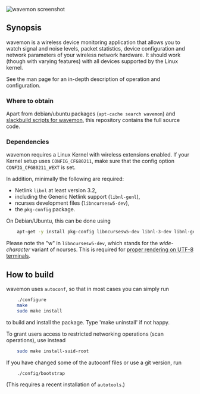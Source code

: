 ![wavemon screenshot](https://cloud.githubusercontent.com/assets/5132989/8640926/1f8436a0-28c6-11e5-9336-a79fd002c324.png)

## Synopsis

wavemon is a wireless device monitoring application that allows you to watch
signal and noise levels, packet statistics, device configuration and network
parameters of your wireless network hardware. It should work (though with
varying features) with all devices supported by the Linux kernel.

See the man page for an in-depth description of operation and configuration.

### Where to obtain

Apart from debian/ubuntu packages (`apt-cache search wavemon`) and [slackbuild  scripts for wavemon](https://slackbuilds.org/result/?search=wavemon&sv=), this repository contains the full source code.

### Dependencies

wavemon requires a Linux Kernel with wireless extensions enabled. If your Kernel setup uses `CONFIG_CFG80211`, make sure that the config option `CONFIG_CFG80211_WEXT` is set.

In addition, minimally the following are required:
* Netlink `libnl` at least version 3.2,
* including the Generic Netlink support (`libnl-genl`),
* ncurses development files (`libncursesw5-dev`),
* the `pkg-config` package.

On Debian/Ubuntu, this can be done using
```bash
	apt-get -y install pkg-config libncursesw5-dev libnl-3-dev libnl-genl-3-dev
```

Please note the "w" in `libncursesw5-dev`, which stands for the _wide-character_ variant of ncurses.
This is required for [proper rendering on UTF-8 terminals](https://github.com/uoaerg/wavemon/issues/70).

## How to build

wavemon uses `autoconf`, so that in most cases you can simply run
```bash
	./configure
	make
	sudo make install
```
to build and install the package. Type 'make uninstall' if not happy.

To grant users access to restricted networking operations (scan operations), use instead
```bash
	sudo make install-suid-root
```
If you have changed some of the autoconf files or use a git version, run
```bash
	./config/bootstrap
```
(This requires a recent installation of `autotools`.)
